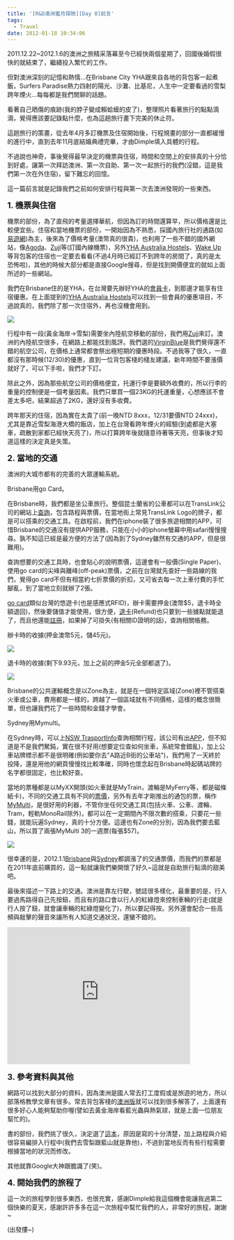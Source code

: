 ```yaml
---
title: '[R&D澳洲蜜月探險][Day 0]前言'
tags:
  - Travel
date: 2012-01-18 10:34:06
---
```


2011.12.22~2012.1.6的澳洲之旅精采落幕至今已經快兩個星期了，回國後婚假很快的就結束了，繼續投入繁忙的工作。

但對澳洲深刻的記憶和熱情...在Brisbane City YHA跟來自各地的背包客一起煮飯，Surfers Paradise熱力四射的陽光、沙灘、比基尼，人生中一定要看過的雪梨跨年煙火...每每都是我們閒聊的話題。

看著自己晒傷的痕跡(我的脖子變成賴蛤蟆的皮了)，整理照片看著旅行的點點滴滴，覺得應該要記錄點什麼，也為這趟旅行畫下完美的休止符。

這趟旅行的策畫，從去年4月多訂機票及住宿開始後，行程規畫的部分一直都緩慢的進行中，直到去年11月底結婚典禮完畢，才由Dimple填入具體的行程。

不過說也神奇，事後覺得最早決定的機票與住宿，時間和空間上的安排真的十分恰到好處，讓第一次拜訪澳洲、第一次自助、第一次一起旅行的我們(沒錯，這是我們第一次在外住宿)，留下難忘的回憶。

這一篇前言就是記錄我們之前如何安排行程與第一次去澳洲發現的一些東西。

**<span style="font-size: 14pt;">1\. 機票與住宿</span>**

機票的部份，為了直飛的考量選擇華航，但因為訂的時間還算早，所以價格還是比較便宜些。住宿和當地機票的部份，一開始因為不熟悉，採國內旅行社的通路(如[易遊網](http://www.eztravel.com.tw/))為主，後來為了價格考量(澳幣真的很貴)，也利用了一些不錯的國外網站，像[Agoda](http://www.agoda.com/)、[Zuji](http://www.zuji.com.au/)等(訂國內線機票)，另外[YHA Australia Hostels](http://www.yha.com.au/)、[Wake Up](http://www.wakeup.com.au/)等背包客的住宿也一定要去看看(不過4月時已經訂不到跨年的房間了，真的是太恐怖啦)，其他的時候大部分都是直接Google搜尋，但是找到開價便宜的就如上面所述的一些網站。

我們在Brisbane住的是YHA，在台灣要先辦好YHA的[會員卡](http://www.yh.org.tw/)，到那邊才能享有住宿優惠。在上面提到的[YHA Australia Hostels](http://www.yha.com.au/)可以找到一些會員的優惠項目，不過說真的，我們除了那一次住宿外，再也沒機會用到。

![](http://e.share.photo.xuite.net/retsamsu/1e232b6/5078060/208746634_m.jpg)

行程中有一段(黃金海岸&rarr;雪梨)需要坐內陸航空移動的部份，我們用[Zuji](http://www.zuji.com.au/)來訂。澳洲的內陸航空很多，在網路上都能找到風評。我們選的[VirginBlue](http://www.virginaustralia.com/au/en/)是我們覺得還不錯的航空公司，在價格上通常都會祭出極短期的優惠時段。不過我等了很久，一直都沒有那時候(12/30)的優惠，直到一位背包客棧的棧友建議，新年時間不要漲價就好了，可以下手啦，我們才下訂。

除此之外，因為那些航空公司的價格便宜，托運行李是要額外收費的，所以行李的重量的控制便是一個考量因素。我們只單買一個23KG的托運重量，心想應該不會差太多吧，結果超過了2KG，還好沒有多收費。

跨年那天的住宿，因為實在太貴了(前一晚NTD 8xxx，12/31要價NTD 24xxx)，尤其是靠近雪梨海港大橋的飯店，加上在台灣看跨年煙火的經驗(到處都是大塞車，疏散到家都已經快天亮了)，所以打算跨年後就隨意待著等天亮，但事後才知道這樣的決定真是失策。

**<span style="font-size: 14pt;">2\. 當地的交通</span>**

澳洲的大城市都有的完善的大眾運輸系統。

Brisbane用go Card。

在Brisbane時，我們都是坐公車旅行。整個昆士蘭省的公車都可以在TransLink公司的網站上[查詢](http://translink.com.au/)，包含路程與票價，在當地街上常見TransLink Logo的牌子，都是可以搭乘的交通工具。在啟程前，我們在iphone裝了很多旅遊相關的APP，可惜Brisbane的交通沒有提供APP服務，只能在小小的iphone螢幕中用safari慢慢搜尋。孰不知這已經是最方便的方法了(因為到了Sydney雖然有交通的APP，但是很難用)。

查詢想要的交通工具時，也會貼心的說明票價，這邊會有一般價(Single Paper)、使用go card的尖峰與離峰(off-peak)票價，之前在台灣就先查好一些路線的我們，覺得go card不但有相當約七折票價的折扣，又可省去每一次上車付費的手忙腳亂，到了當地立刻就辦了2張。

[go card](http://translink.com.au/tickets-and-fares/go-card/types-of-go-card)類似台灣的悠遊卡(也是感應式RFID)，辦卡需要押金(澳幣$5，退卡時全額退回)，然後要儲值才能使用，很方便，[退卡](http://translink.com.au/tickets-and-fares/go-card/locations/search?service=refund&amp;region=any&amp;cardType=any&amp;submitButton=Search+retailers)(Refund)也只要到一些據點就能退了，而且他還能[註冊](http://translink.com.au/tickets-and-fares/go-card/register-your-go-card)，如果掉了可掛失(有相關ID證明的話)，查詢相關帳務。

辦卡時的收據(押金澳幣5元，儲45元)。

<a>![](http://e.share.photo.xuite.net/retsamsu/1e232cb/5078060/208745887_m.jpg)</a>

<a>退卡時的收據(剩下9.93元，加上之前的押金5元全部都退了)。</a>

<a>![](http://e.share.photo.xuite.net/retsamsu/1e23264/5078060/208746040_m.jpg)
</a>

Brisbane的公共運輸概念是以Zone為主，就是在一個特定區域(Zone)裡不管搭乘火車或公車，費用都是一樣的，跨越了一個區域就有不同價格，這樣的概念很簡單，但也讓我們花了一些時間和金錢才學會。

Sydney用Mymulti。

在Sydney時，可以上[NSW TrasportInfo](http://www.131500.com.au/)查詢相關行程，該公司有出[APP](http://itunes.apple.com/au/app/nsw-transport-info-131500/id471886036?mt=8)，但不知道是不是我們駑鈍，實在很不好用(想要定位查如何坐車，系統常會錯亂)，加上公車站牌標示都不是很明確(例如要你去"A路近B街的公車站")，我們用了一天終於投降，還是用他的網頁慢慢找比較準確，同時也懷念起在Brisbane時起碼站牌的名字都很固定，也比較好查。

當地的票種都是以MyXX開頭(如火車就是MyTrain，渡輪是MyFerry等，都是磁條紙卡)，不同的交通工具有不同的[票價](http://www.131500.com.au/tickets/fares/fares)，另外有去年才剛推出的通包的票，稱作[MyMulti](http://www.cityrail.info/tickets/which/mymulti)，是很好用的利器，不管你坐任何交通工具(包括火車、公車、渡輪、Tram，輕軌MonoRail除外)，都可以在一定期間內不限次數的搭乘，只要花一些錢，就能玩遍Sydney，真的十分方便。這邊也有Zone的分別，因為我們要去藍山，所以買了兩張MyMulti 3的一週票(每張$57)。

![](http://e.share.photo.xuite.net/retsamsu/1e232d2/5078060/208746150_m.jpg)

很幸運的是，2012.1.1[Brisbane](http://translink.com.au/tickets-and-fares/fares/changes-to-fares-and-ticketing-in-2012)與[Sydney](http://www.131500.com.au/service-changes/late-breaking-news-1/fare-increase-from-2-january-2012)都調漲了的交通票價，而我們的票都是在2011年底前購買的，這一點就讓我們樂開懷了好久~這就是自助旅行點滴的甜美吧。

最後來描述一下路上的交通。澳洲是靠左行駛，號誌很多樣化，最重要的是，行人要過馬路得自己先按鈕，而且有的路口會以行人的紅綠燈來控制車輛的行走(就是行人按了鈕，就會讓車輛的紅綠燈變化了)，所以要記得按。另外還會配合一些高頻與敲擊的聲音來讓所有人知道交通狀況，還蠻不錯的。

<object width="420" height="315" classid="clsid:d27cdb6e-ae6d-11cf-96b8-444553540000" codebase="http://download.macromedia.com/pub/shockwave/cabs/flash/swflash.cab#version=6,0,40,0"><param name="allowFullScreen" value="true" /><param name="allowscriptaccess" value="always" /><param name="src" value="http://www.youtube.com/v/TjR7qGQg4Wk?version=3&amp;hl=zh_TW" /><param name="allowfullscreen" value="true" /><embed width="420" height="315" type="application/x-shockwave-flash" src="http://www.youtube.com/v/TjR7qGQg4Wk?version=3&amp;hl=zh_TW" allowFullScreen="true" allowscriptaccess="always" allowfullscreen="true" /></object>

**<span style="font-size: 14pt;">3\. 參考資料與其他</span>**

網路可以找到大部分的資料，因為澳洲是國人常去打工度假或是旅遊的地方，所以部落格教學文章有很多。常去背包客棧的[澳洲版](http://www.backpackers.com.tw/forum/forumdisplay.php?f=51)就可以找到很多解答了，上面還有很多好心人能夠幫助你喔(譬如去黃金海岸看藍光蟲與熱氣球，就是上面一位朋友幫忙的)。

書的部份，我們挑了很久，決定選了[這本](http://www.eslite.com/product.aspx?pgid=1001158271993821)，原因是寫的十分清楚，加上路程與介紹很容易編排入行程中(我們去雪梨跟藍山就是靠他)，不過到當地反而有些行程需要根據當地的狀況而修改。

其他就靠Google大神跟膽識了(笑)。

**<span style="font-size: 14pt;">4\. 開始我們的旅程了</span>**

這一次的旅程學到很多東西，也很充實，感謝Dimple給我這個機會能讓我過第二個快樂的夏天，感謝許許多多在這一次旅程中幫忙我們的人，非常好的旅程，謝謝~

(出發摟~)

&nbsp;